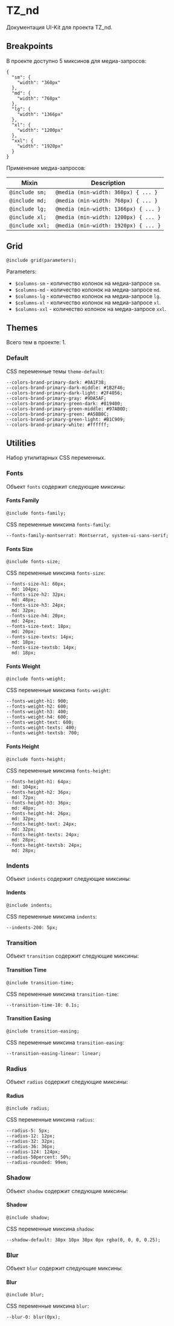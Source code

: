 # TZ_nd
Документация UI-Kit для проекта TZ_nd.

## Breakpoints
В проекте доступно 5 миксинов для медиа-запросов:

```
{
  "sm": {
    "width": "360px"
  },
  "md": {
    "width": "768px"
  },
  "lg": {
    "width": "1366px"
  },
  "xl": {
    "width": "1200px"
  },
  "xxl": {
    "width": "1920px"
  }
}
```

Применение медиа-запросов:

<table class="table" style="width: 100%">
  <thead>
  <tr>
    <th>Mixin</th>
    <th>Description</th>
  </tr>
  </thead>
  <tbody>
  
<tr>
<td><code>@include sm;</code></td>
<td><code>@media (min-width: 360px) { ... }</code></td>
</tr>

<tr>
<td><code>@include md;</code></td>
<td><code>@media (min-width: 768px) { ... }</code></td>
</tr>

<tr>
<td><code>@include lg;</code></td>
<td><code>@media (min-width: 1366px) { ... }</code></td>
</tr>

<tr>
<td><code>@include xl;</code></td>
<td><code>@media (min-width: 1200px) { ... }</code></td>
</tr>

<tr>
<td><code>@include xxl;</code></td>
<td><code>@media (min-width: 1920px) { ... }</code></td>
</tr>

  </tbody>
</table>

## Grid
```
@include grid(parameters);
```

Parameters:

* `$columns-sm` - количество колонок на медиа-запросе `sm`.
* `$columns-md` - количество колонок на медиа-запросе `md`.
* `$columns-lg` - количество колонок на медиа-запросе `lg`.
* `$columns-xl` - количество колонок на медиа-запросе `xl`.
* `$columns-xxl` - количество колонок на медиа-запросе `xxl`.

## Themes
Всего тем в проекте: 1.

### Default

CSS переменные темы `theme-default`:

```
--colors-brand-primary-dark: #0A1F38;
--colors-brand-primary-dark-middle: #1B2F46;
--colors-brand-primary-dark-light: #2F4056;
--colors-brand-primary-gray: #9DA5AF;
--colors-brand-primary-green-dark: #819400;
--colors-brand-primary-green-middle: #97AB0D;
--colors-brand-primary-green: #A5BB0C;
--colors-brand-primary-green-light: #B1C909;
--colors-brand-primary-white: #ffffff;

```

## Utilities
Набор утилитарных CSS переменных.

### Fonts
Объект `fonts` содержит следующие миксины:

#### Fonts Family
```
@include fonts-family;
```

CSS переменные миксина `fonts-family`:

```
--fonts-family-montserrat: Montserrat, system-ui-sans-serif;

```
#### Fonts Size
```
@include fonts-size;
```

CSS переменные миксина `fonts-size`:

```
--fonts-size-h1: 60px;
  md: 104px;
--fonts-size-h2: 32px;
  md: 48px;
--fonts-size-h3: 24px;
  md: 32px;
--fonts-size-h4: 20px;
  md: 24px;
--fonts-size-text: 18px;
  md: 20px;
--fonts-size-texts: 14px;
  md: 18px;
--fonts-size-textsb: 14px;
  md: 18px;

```
#### Fonts Weight
```
@include fonts-weight;
```

CSS переменные миксина `fonts-weight`:

```
--fonts-weight-h1: 900;
--fonts-weight-h2: 600;
--fonts-weight-h3: 400;
--fonts-weight-h4: 600;
--fonts-weight-text: 600;
--fonts-weight-texts: 400;
--fonts-weight-textsb: 700;

```
#### Fonts Height
```
@include fonts-height;
```

CSS переменные миксина `fonts-height`:

```
--fonts-height-h1: 64px;
  md: 104px;
--fonts-height-h2: 36px;
  md: 72px;
--fonts-height-h3: 36px;
  md: 48px;
--fonts-height-h4: 26px;
  md: 32px;
--fonts-height-text: 24px;
  md: 32px;
--fonts-height-texts: 24px;
  md: 28px;
--fonts-height-textsb: 24px;
  md: 28px;

```
### Indents
Объект `indents` содержит следующие миксины:

#### Indents
```
@include indents;
```

CSS переменные миксина `indents`:

```
--indents-200: 5px;

```
### Transition
Объект `transition` содержит следующие миксины:

#### Transition Time
```
@include transition-time;
```

CSS переменные миксина `transition-time`:

```
--transition-time-10: 0.1s;

```
#### Transition Easing
```
@include transition-easing;
```

CSS переменные миксина `transition-easing`:

```
--transition-easing-linear: linear;

```
### Radius
Объект `radius` содержит следующие миксины:

#### Radius
```
@include radius;
```

CSS переменные миксина `radius`:

```
--radius-5: 5px;
--radius-12: 12px;
--radius-32: 32px;
--radius-36: 36px;
--radius-124: 124px;
--radius-50percent: 50%;
--radius-rounded: 99em;

```
### Shadow
Объект `shadow` содержит следующие миксины:

#### Shadow
```
@include shadow;
```

CSS переменные миксина `shadow`:

```
--shadow-default: 30px 10px 30px 0px rgba(0, 0, 0, 0.25);

```
### Blur
Объект `blur` содержит следующие миксины:

#### Blur
```
@include blur;
```

CSS переменные миксина `blur`:

```
--blur-0: blur(0px);

```
